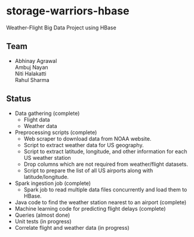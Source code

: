 # storage-warriors-hbase
Weather-Flight Big Data Project using HBase

## Team
* Abhinay Agrawal<br /> Ambuj Nayan<br /> Niti Halakatti<br /> Rahul Sharma<br />

## Status
* Data gathering (complete)
    * Flight data
    * Weather data 
* Preprocessing scripts (complete)
    * Web scraper to download data from NOAA website.
    * Script to extract weather data for US geography.
    * Script to extract latitude, longitude, and other information for each US weather station
    * Drop columns which are not required from weather/flight datasets.
    * Script to prepare the list of all US airports along with latitude/longitude.
* Spark ingestion job (complete)
    * Spark job to read multiple data files concurrently and load them to HBase.
* Java code to find the weather station nearest to an airport (complete)
* Machine learning code for predicting flight delays (complete)
* Queries (almost done)
* Unit tests (in progress)
* Correlate flight and weather data (in progress)
